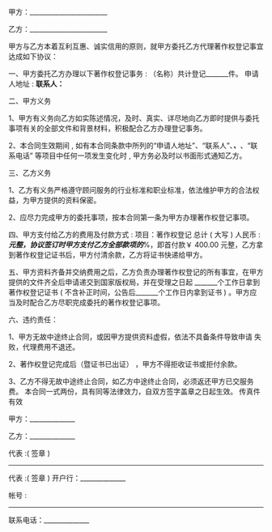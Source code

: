 
 





甲方：________________________ 




乙方：________________________ 




甲方与乙方本着互利互惠、诚实信用的原则，就甲方委托乙方代理著作权登记事宜达成如下协议：




一、甲方委托乙方办理以下著作权登记事务
:
（名称）共计登记_______件。 申请人地址
:
______________联系人：______________




二、甲方义务 




1、甲方有义务向乙方如实陈述情况，及时、真实、详尽地向乙方即时提供与委托事项有关的全部文件和背景材料，积极配合乙方办理登记事务。 




2、本合同生效期间
,
如有本合同条款中所列的“申请人地址”、“联系人”、_______、_______、“联系电话” 等项目中任何一项发生变化时
,
甲方务必及时以书面形式通知乙方。 




三、乙方义务 




1、乙方有义务严格遵守顾问服务的行业标准和职业标准，依法维护甲方的合法权益，为甲方提供的资料保密。 




2、应尽力完成甲方的委托事项，按本合同第一条为甲方办理著作权登记事项。




四、甲方支付给乙方的费用及付款方式
: 
项目：著作权登记 总计
(
大写
)
人民币
: 
_______元整，协议签订时甲方支付乙方全部款项的_______%，即首付款￥
400.00
元整，乙方拿到著作权登记证书后，甲方付清余款，乙方将证书快递给甲方。 




五、甲方资料齐备并交纳费用之后，乙方负责办理著作权登记的所有事宜，在甲方提供的文件齐全后申请递交到国家版权局，并在受理之日起 _______个工作日拿到著作权登记证书
(
不含补正时间，公告后_______个工作日内拿到证书
)
。甲方应 当及时配合乙方尽职完成委托的著作权登记事项。 




六、违约责任： 




1、甲方无故中途终止合同，或因甲方提供资料虚假，依法不具备条件导致申请 失败，代理费用不退还。 




2、著作权登记完成后（暨证书已出证） ，甲方不得拒收证书或拒付余款。 




3、乙方不得无故中途终止合同，如乙方中途终止合同，必须返还甲方已交服务 费。 本合同一式两份，具有同等法律效力，自双方签字盖章之日起生效。 传真件有效




甲方：______________




乙方：______________




代表
:(
签章
)
______________




代表
:(
签章
) 
开户行：______________




帐号
: 
______________




联系电话：______________ 

 


 

 
 
 
 
 
  


  
 

  


  


  
 
 
 
 

